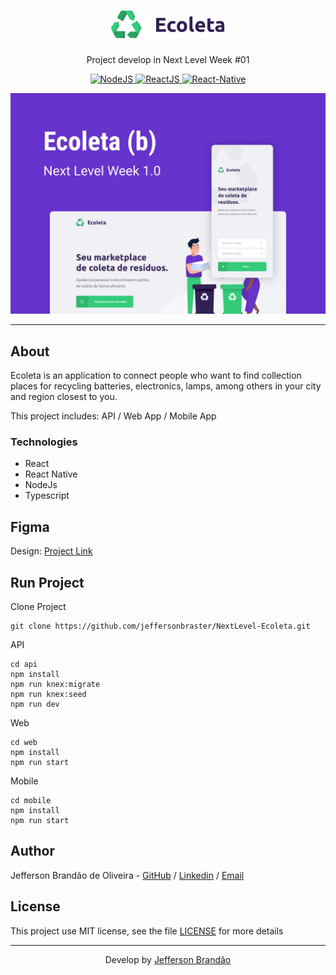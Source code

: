 <h1 align="center"><img src="./logo.png" alt="Ecoleta" /></h1>
<p align="center">Project develop in Next Level Week #01</p>
<p align="center">
  <a href="https://nodejs.org/en/">
    <img src="https://img.shields.io/static/v1?label=Node&message=JS&color=blue?style=plastic&logo=Node.js" alt="NodeJS" />
  </a>
  <a href="https://reactjs.org/">
    <img src="https://img.shields.io/static/v1?label=React&message=JS&color=blue?style=plastic&logo=React" alt="ReactJS" />
  </a>
  <a href="https://reactnative.dev/">
    <img src="https://img.shields.io/static/v1?label=React&message=Native&color=blue?style=plastic&logo=React" alt="React-Native" />
  </a>
</p>
<p align="center"><img src="./ecoleta.png" /></p>

---

## About

Ecoleta is an application to connect people who want to find collection places for recycling batteries, electronics, lamps, among others in your city and region closest to you.

This project includes: API / Web App / Mobile App

### Technologies

<ul>
    <li>React</li>
    <li>React Native</li>
    <li>NodeJs</li>
    <li>Typescript</li>
</ul>
<h2>Figma</h2>
<p>Design: <a href="https://www.figma.com/file/9TlOcj6l7D05fZhU12xWT3/Ecoleta-(Booster)" target="__blank">Project Link</a></p>

## Run Project

Clone Project

```git
git clone https://github.com/jeffersonbraster/NextLevel-Ecoleta.git
```

API

```ssh
cd api
npm install
npm run knex:migrate
npm run knex:seed
npm run dev
```

Web

```ssh
cd web
npm install
npm run start
```

Mobile

```ssh
cd mobile
npm install
npm run start
```

## Author

Jefferson Brandão de Oliveira - [GitHub](https://github.com/jeffersonbraster) / [Linkedin](https://www.linkedin.com/in/jefferson-brandao-dev/) / [Email](mailto:jeffersonbraster@gmail.com)

## License

This project use MIT license, see the file [LICENSE](.github/LICENSE.md) for more details

---

<p align="center">Develop by <a href="https://github.com/jeffersonbraster">Jefferson Brandão</a></p>